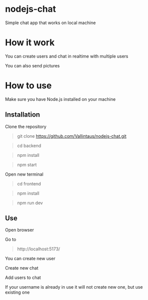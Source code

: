 # nodejs-chat
Simple chat app that works on local machine

# How it work
You can create users and chat in realtime with multiple users

You can also send pictures

# How to use
Make sure you have Node.js installed on your machine

## Installation
Clone the repository

>git clone https://github.com/Vallintaus/nodejs-chat.git

>cd backend

>npm install

>npm start

Open new terminal

>cd frontend

>npm install

>npm run dev


## Use
Open browser

Go to
>http://localhost:5173/


You can create new user

Create new chat

Add users to chat

If your username is already in use it will not create new one, but use existing one
